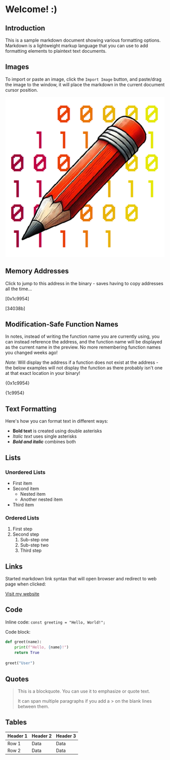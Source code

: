 # Welcome! :)

## Introduction

This is a sample markdown document showing various formatting options. Markdown is a lightweight markup language that you can use to add formatting elements to plaintext text documents.

## Images

To import or paste an image, click the `Import Image` button, and paste/drag the image to the window, it will place the markdown in the current document cursor position.

![logo.png](images/logo.png)

## Memory Addresses

Click to jump to this address in the binary - saves having to copy addresses all the time...

[0x1c9954]

[34038b]

## Modification-Safe Function Names

In notes, instead of writing the function name you are currently using, you can instead reference the address, and the function name will be displayed as the current name in the preview. No more remembering function names you changed weeks ago!

*Note*: Will display the address if a function does not exist at the address - the below examples will not display the function as there probably isn't one at that exact location in your binary!

{0x1c9954}

{1c9954}

## Text Formatting

Here's how you can format text in different ways:
- **Bold text** is created using double asterisks
- *Italic text* uses single asterisks
- ***Bold and italic*** combines both

## Lists

### Unordered Lists

* First item
* Second item
    * Nested item
    * Another nested item
* Third item

### Ordered Lists

1. First step
2. Second step
    1. Sub-step one
    2. Sub-step two
    3. Third step

## Links

Started markdown link syntax that will open browser and redirect to web page when clicked:

[Visit my website](https://luke-m.xyz)

## Code

Inline code: `const greeting = "Hello, World!";`

Code block:

```python
def greet(name):
    print(f"Hello, {name}!")
    return True

greet("User")
```

## Quotes

> This is a blockquote. You can use it to emphasize or quote text.
>
> It can span multiple paragraphs if you add a > on the blank lines between them.

## Tables

| Header 1 | Header 2 | Header 3 |
|----------|----------|----------|
| Row 1    | Data     | Data     |
| Row 2    | Data     | Data     |




